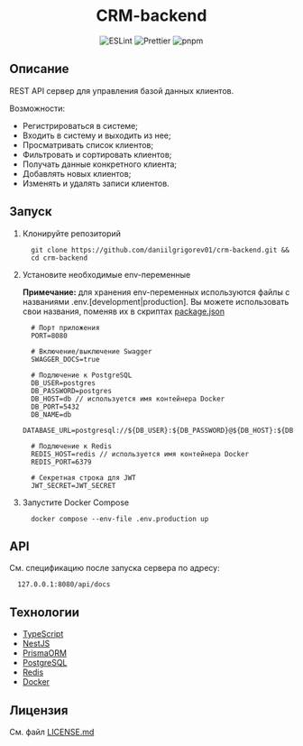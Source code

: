 <h1 align="center">CRM-backend</h1>

<div align="center">
  <img alt="ESLint" src="https://img.shields.io/badge/ESLint-4b3263?style=flat&logo=eslint&logoColor=white">
  <img alt="Prettier" src="https://img.shields.io/badge/Prettier-3658a5?style=flat&logo=prettier&logoColor=f7b93e">
  <img alt="pnpm" src="https://img.shields.io/badge/pnpm-f69220?style=flat&logo=pnpm&logoColor=white">
</div>

## Описание

REST API сервер для управления базой данных клиентов.

Возможности:

- Регистрироваться в системе;
- Входить в систему и выходить из нее;
- Просматривать список клиентов;
- Фильтровать и сортировать клиентов;
- Получать данные конкретного клиента;
- Добавлять новых клиентов;
- Изменять и удалять записи клиентов.

## Запуск

1. Клонируйте репозиторий

   ```
     git clone https://github.com/daniilgrigorev01/crm-backend.git &&
     cd crm-backend
   ```

2. Установите необходимые env-переменные

   **Примечание:** для хранения env-переменных используются файлы с названиями .env.[development|production].
   Вы можете использовать свои названия, поменяв их в скриптах [package.json](package.json)

   ```
     # Порт приложения
     PORT=8080

     # Включение/выключение Swagger
     SWAGGER_DOCS=true

     # Подлючение к PostgreSQL
     DB_USER=postgres
     DB_PASSWORD=postgres
     DB_HOST=db // используется имя контейнера Docker
     DB_PORT=5432
     DB_NAME=db
     DATABASE_URL=postgresql://${DB_USER}:${DB_PASSWORD}@${DB_HOST}:${DB_PORT}/${DB_NAME}

     # Подлючение к Redis
     REDIS_HOST=redis // используется имя контейнера Docker
     REDIS_PORT=6379

     # Секретная строка для JWT
     JWT_SECRET=JWT_SECRET
   ```

3. Запустите Docker Compose

   ```
     docker compose --env-file .env.production up
   ```

## API

См. спецификацию после запуска сервера по адресу:

```
  127.0.0.1:8080/api/docs
```

## Технологии

- [TypeScript](https://www.typescriptlang.org/)
- [NestJS](https://nestjs.com/)
- [PrismaORM](https://www.prisma.io/orm)
- [PostgreSQL](https://www.postgresql.org/)
- [Redis](https://redis.io/)
- [Docker](https://www.docker.com/)

## Лицензия

См. файл [LICENSE.md](LICENSE.md)
